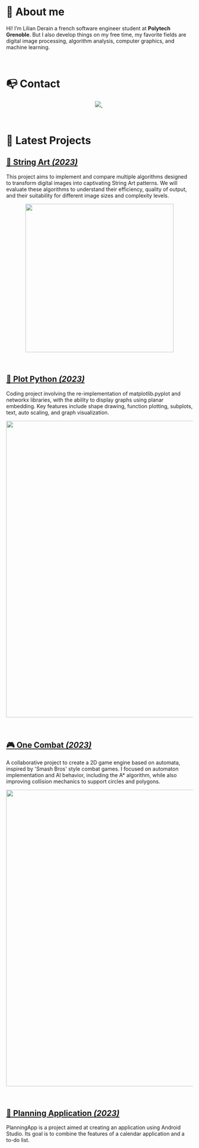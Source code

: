 
<br>

# 👦 About me

Hi! I’m Lilian Derain a french software engineer student at **Polytech Grenoble**. But I also develop things on my free time, my favorite fields are digital image processing, algorithm analysis, computer graphics, and machine learning.

<br>

# 📭 Contact

<p align="center">
	<a href="mailto:lilian.derain@gmail.com">
		<img src="https://img.shields.io/badge/-GMAIL-D14836?style=for-the-badge&logo=gmail&logoColor=white">
	</a>
	<span>&nbsp;</span>
</p>

<br>

# 📂 Latest Projects

## [🎨 String Art *(2023)*](https://github.com/Micau183/String_art)

This project aims to implement and compare multiple algorithms designed to transform digital images into captivating String Art patterns. We will evaluate these algorithms to understand their efficiency, quality of output, and their suitability for different image sizes and complexity levels.
<p align="center">
	<a href="https://github.com/Micau183/String_art"><img src="https://i.imgur.com/IZZSufN.png")" width="400"></a>
</p>

<br>

## [🎨 Plot Python *(2023)*](https://github.com/Micau183/plot_python)

Coding project involving the re-implementation of matplotlib.pyplot and networkx libraries, with the ability to display graphs using planar embedding. Key features include shape drawing, function plotting, subplots, text, auto scaling, and graph visualization.
<p align="center">
	<a href="https://github.com/Micau183/plot_python"><img src="https://i.imgur.com/ao0JzHl.png")" width="800"></a>
</p>

<br>

## [🎮 One Combat *(2023)*](https://github.com/Micau183/OneCombatGame)

A collaborative project to create a 2D game engine based on automata, inspired by 'Smash Bros' style combat games. I focused on automaton implementation and AI behavior, including the A* algorithm, while also improving collision mechanics to support circles and polygons.
<p align="center">
	<a href="https://github.com/Micau183/OneCombatGame"><img src="https://i.imgur.com/zqT19XI.png")" width="800"></a>
</p>

<br>

## [📅 Planning Application *(2023)*](https://github.com/Micau183/PlanningApp)

PlanningApp is a project aimed at creating an application using Android Studio. Its goal is to combine the features of a calendar application and a to-do list.

<br>
